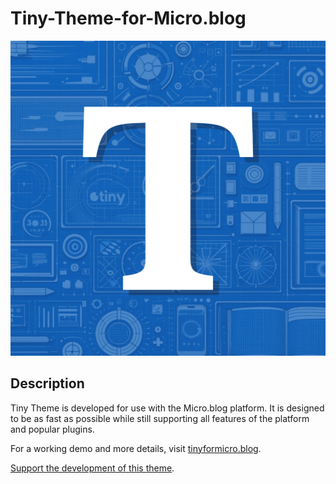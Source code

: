 # Tiny-Theme-for-Micro.blog

![Tiny Theme Screenshot GIF](https://github.com/MattSLangford/Tiny-Theme-for-Micro.blog/blob/main/screenshot.jpg?raw=true)

## Description
Tiny Theme is developed for use with the Micro.blog platform. It is designed to be as fast as possible while still supporting all features of the platform and popular plugins.

For a working demo and more details, visit [tinyformicro.blog](https://tinyformicro.blog).

[Support the development of this theme](https://paypal.me/mattslangford).